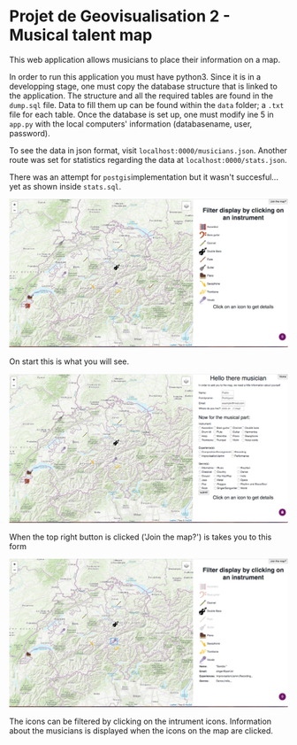 # Projet de Geovisualisation 2 - Musical talent map
This web application allows musicians to place their information on a map.

In order to run this application you must have python3. Since it is in a developping stage, one must copy the database structure that is linked to the application.
The structure and all the required tables are found in the `dump.sql` file. Data to fill them up can be found within the `data` folder; a `.txt` file for each table.
Once the database is set up, one must modify ine 5 in `app.py` with the local computers' information (databasename, user, password).

To see the data in json format, visit `localhost:0000/musicians.json`. Another route was set for statistics regarding the data at `localhost:0000/stats.json`.

There was an attempt for `postgis`implementation but it wasn't succesful... yet as shown inside `stats.sql`.

![Page1](imgs/screen1.png)

On start this is what you will see.

![Page2](imgs/screen2.png)

When the top right button is clicked ('Join the map?') is takes you to this form

![Page3](imgs/screen3.png)

The icons can be filtered by clicking on the intrument icons. Information about the musicians is displayed when the icons on the map are clicked.
